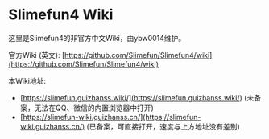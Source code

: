 # Slimefun4 Wiki

这里是Slimefun4的非官方中文Wiki，由ybw0014维护。

官方Wiki (英文): [https://github.com/Slimefun/Slimefun4/wiki](https://github.com/Slimefun/Slimefun4/wiki)

本Wiki地址: 

- [https://slimefun.guizhanss.wiki/](https://slimefun.guizhanss.wiki/) (未备案，无法在QQ、微信的内置浏览器中打开)
- [https://slimefun-wiki.guizhanss.cn/](https://slimefun-wiki.guizhanss.cn/) (已备案，可直接打开，速度与上方地址没有差别)

